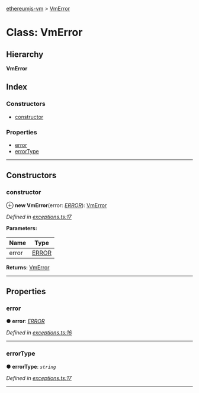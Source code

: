 [ethereumjs-vm](../README.md) > [VmError](../classes/vmerror.md)

# Class: VmError

## Hierarchy

**VmError**

## Index

### Constructors

* [constructor](vmerror.md#constructor)

### Properties

* [error](vmerror.md#error)
* [errorType](vmerror.md#errortype)

---

## Constructors

<a id="constructor"></a>

###  constructor

⊕ **new VmError**(error: *[ERROR](../enums/error.md)*): [VmError](vmerror.md)

*Defined in [exceptions.ts:17](https://github.com/ethereumjs/ethereumjs-vm/blob/de4d574/lib/exceptions.ts#L17)*

**Parameters:**

| Name | Type |
| ------ | ------ |
| error | [ERROR](../enums/error.md) |

**Returns:** [VmError](vmerror.md)

___

## Properties

<a id="error"></a>

###  error

**● error**: *[ERROR](../enums/error.md)*

*Defined in [exceptions.ts:16](https://github.com/ethereumjs/ethereumjs-vm/blob/de4d574/lib/exceptions.ts#L16)*

___
<a id="errortype"></a>

###  errorType

**● errorType**: *`string`*

*Defined in [exceptions.ts:17](https://github.com/ethereumjs/ethereumjs-vm/blob/de4d574/lib/exceptions.ts#L17)*

___

